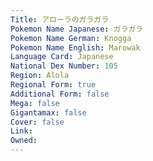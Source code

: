 ```yaml
---
﻿Title: アローラのガラガラ
Pokemon Name Japanese: ガラガラ
Pokemon Name German: Knogga
Pokemon Name English: Marowak
Language Card: Japanese
National Dex Number: 105
Region: Alola
Regional Form: true
Additional Form: false
Mega: false
Gigantamax: false
Cover: false
Link: 
Owned: 
---
```

